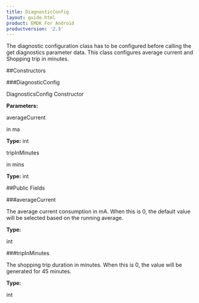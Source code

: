 ```yaml
---
title: DiagnosticConfig
layout: guide.html
product: EMDK For Android
productversion: '2.3'
---
```


The diagnostic configuration class has to be configured before calling the get diagnostics parameter data.
 This class configures average current and Shopping trip in minutes.

##Constructors

###DiagnosticConfig

DiagnosticsConfig Constructor

**Parameters:**

averageCurrent

in ma

**Type:** int

tripInMinutes

in mins

**Type:** int

##Public Fields

###averageCurrent

The average current consumption in mA. 
 When this is 0, the default value will be selected based on the running average.

**Type:**

int

###tripInMinutes

The shopping trip duration in minutes.
 When this is 0, the value will be generated for 45 minutes.

**Type:**

int










